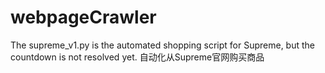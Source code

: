 # webpageCrawler

The supreme_v1.py is the automated shopping script for Supreme, but the countdown is not resolved yet.
自动化从Supreme官网购买商品
